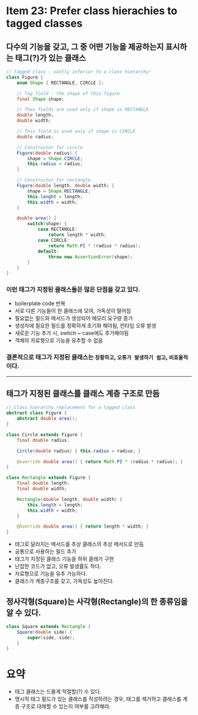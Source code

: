 # Item 23: Prefer class hierachies to tagged classes

## 다수의 기능을 갖고, 그 중 어떤 기능을 제공하는지 표시하는 태그(?)가 있는 클래스

```java
// Tagged class - vastly inferior to a class hierarchy!
class Figure {
    enum Shape { RECTANGLE, CIRCLE };

    // Tag field - the shape of this figure
    final Shape shape;

    // Thes fields are used only if shape is RECTANGLE
    double length;
    double width;

    // This field is used only if shape is CIRCLE
    double radius;

    // Constructor for circle
    Figure(double radius) {
        shape = Shape.CIRCLE;
        this.radius = radius;
    }

    // Constructor for rectangle
    Figure(double length, double width) {
        shape = Shape.RECTANGLE;
        this.lenght = length;
        this.width = width;
    }

    double area() {
        switch(shape) {
            case RECTANGLE:
                return length * width;
            case CIRCLE:
                return Math.PI * (radius * radius);
            default:
                throw new AssertionError(shape);
        }
    }
}
```

### 이런 태그가 지정된 클래스들은 많은 단점을 갖고 있다.
* boilerplate code 반복
* 서로 다른 기능들이 한 클래스에 모여, 가독성이 떨어짐
* 필요없는 필드와 메서드가 생성되어 메모리 요구량 증가
* 생성자에 필요한 필드를 정확하게 초기화 해야됨, 런타임 오류 발생
* 새로운 기능 추가 시, swtich ~ case에도 추가해야됨
* 객체의 자료형으로 기능을 유추할 수 없음

### 결론적으로 태그가 지정된 클래스는 `장황하고`, `오류가 발생하기 쉽고`, `비효율적`이다.
- - -
## 태그가 지정된 클래스를 클래스 계층 구조로 만듬

```java
// Class hierarchy replacement for a tagged class
abstract class Figure {
    abstract double area();
}

class Circle extends Figure {
    final double radius;

    Circle(double radius) { this.radius = radius; }

    @override double area() { return Math.PI * (radius * radius); }
}

class Rectangle extends Figure {
    final double length;
    final double width;

    Rectangle(double length, double width) {
        this.length = length;
        this.width = width;
    }

    @Override double area() { return length * width; }
}
```

* 태그로 달라지는 메서드를 추상 클래스의 추상 메서드로 만듬
* 공통으로 사용하는 필드 추가
* 태그가 지정된 클래스 기능을 하위 클래가 구현
* 난잡한 코드가 없고, 오류 발생률도 적다.
* 자료형으로 기능을 유추 가능하다. 
* 클래스가 계층구조를 갖고, 가독성도 높아진다.

## 정사각형(Square)는 사각형(Rectangle)의 한 종류임을 알 수 있다.

```java
class Square extends Rectangle {
    Square(double side) {
        super(side, side);
    }
}
```

# 요약
* 태그 클래스는 드물게 적절할(?) 수 있다.
* 명시적 태그 필드가 있는 클래스를 작성하려는 경우, 태그를 제거하고 클래스를 계층 구조로 대체할 수 있는지 여부를 고려해라.